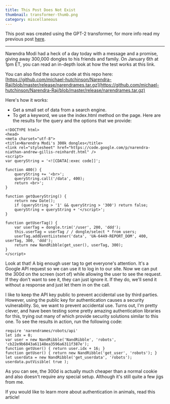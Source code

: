 ```yaml
---
title: This Post Does Not Exist
thumbnail: transformer-thumb.png
category: miscellaneous
---
```


This post was created using the GPT-2 transformer, for more info read my
previous post [here](/article/this_post_does_not_exist_addendum).

----

Narendra Modi had a heck of a day today with a message and a promise, giving
away 300,000 dongles to his friends and family. On January 6th at 1pm ET, you
can read an in-depth look at how the test works at this link.

You can also find the source code at this repo here:
[https://github.com/michael-hutchinson/Narendra-Raj/blob/master/release/narendrames.tar.gz](https://github.com/michael-hutchinson/Narendra-Raj/blob/master/release/narendrames.tar.gz)


Here's how it works:

* Get a small set of data from a search engine.
* To get a keyword, we use the index.html method on the page. Here are the
results for the query and the options that we provide:

```
<!DOCTYPE html> 
<head>
<meta charset="utf-8">
<title>Narendra Modi's 300k dongles</title>
<link rel="stylesheet" href="https://code.google.com/p/narendra-niathan-andrew-gillis-reinhardt.html" />
<script> 
var queryString = '<![CDATA[:exec code]]'; 

function 400() { 
    queryString += '<br>'; 
    queryString.call('/data', 400); 
    return <br>'; 
} 

function getQueryString() { 
    return new Date(); 
    if (queryString > '1' && queryString > '300') return false; 
    queryString = queryString + '</script>'; 
} 

function getUserTag() { 
    var userTag = dongle.trim('/user', 200, 'ddd'); 
    this.userTag = userTag / / dongle/select * from users; 	
    userTag.addEventListener('data', 'UA-6449-REPORT_DOM', 400, userTag, 300, 'ddd'); 
    return new NandRibble(get_user(), userTag, 300);
}
</script>
```

Look at that! A big enough user tag to get everyone's attention. It's a Google
API request so we can use it to log in to our site. Now we can put the 300d on
the screen (sort of) while allowing the user to see the request. If they don't
want to see it, they can just ignore it. If they do, we'll send it without a
response and just let them in on the call.

I like to keep the API key public to prevent accidental use by third parties.
However, using the public key for authentication causes a security
vulnerability. So, we want to prevent accidental use. Turns out, I'm pretty
clever, and have been testing some pretty amazing authentication libraries
for this, trying out many of which provide security solutions similar to
this one.  To see the results in action, run the following code:

```
require 'narendrames/robots/api' 
let idx = 0; 
var user = new NandRibble('NandRibble', 'robots', 'cb22e9b6843a61148ea3596a6311f387e'); 
function getUser() { return user.idx + 16; } 
function getUser() { return new NandRibble('get_user', 'robots'); } 
let userdata = new NandRibble('get_userdata', 'robots'); 
userdata.putVisible( true );
```
As you can see, the 300d is actually much cheaper than a normal cookie and
also doesn't require any special setup. Although it's still quite a few jigs
from me.

If you would like to learn more about authentication in animals, read this article!
